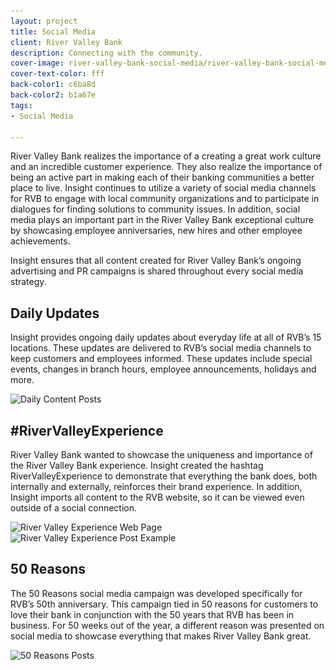 ```yaml
---
layout: project
title: Social Media
client: River Valley Bank
description: Connecting with the community.
cover-image: river-valley-bank-social-media/river-valley-bank-social-media-cover
cover-text-color: fff
back-color1: c6ba8d
back-color2: b1a67e
tags:
- Social Media

---
```

River Valley Bank realizes the importance of a creating a great work culture and an incredible customer experience. They also realize the importance of being an active part in making each of their banking communities a better place to live.  Insight continues to utilize a variety of social media channels for RVB to engage with local community organizations and to participate in dialogues for finding solutions to community issues. In addition, social media plays an important part in the River Valley Bank exceptional culture by showcasing employee anniversaries, new hires and other employee achievements.

Insight ensures that all content created for River Valley Bank’s ongoing advertising and PR campaigns is shared throughout every social media strategy.

## Daily Updates

Insight provides ongoing daily updates about everyday life at all of RVB’s 15 locations. These updates are delivered to RVB’s social media channels to keep customers and employees informed. These updates include special events, changes in branch hours, employee announcements, holidays and more.

<div>
<img data-aos="fade-up" src="/img/projects/river-valley-bank-social-media/river-valley-bank-social-media-daily-content.jpg"
alt="Daily Content Posts"
srcset="
/img/projects/river-valley-bank-social-media/river-valley-bank-social-media-daily-content-2400.jpg 2400w,
/img/projects/river-valley-bank-social-media/river-valley-bank-social-media-daily-content-1800.jpg 1800w,
/img/projects/river-valley-bank-social-media/river-valley-bank-social-media-daily-content-1200.jpg 1200w,
/img/projects/river-valley-bank-social-media/river-valley-bank-social-media-daily-content-900.jpg 900w,
/img/projects/river-valley-bank-social-media/river-valley-bank-social-media-daily-content-600.jpg 600w,
/img/projects/river-valley-bank-social-media/river-valley-bank-social-media-daily-content-400.jpg 400w" />
</div>
<div class="spacer"></div>

## #RiverValleyExperience

River Valley Bank wanted to showcase the uniqueness and importance of the River Valley Bank experience.  Insight created the hashtag RiverValleyExperience to demonstrate that everything the bank does, both internally and externally, reinforces their brand experience. In addition, Insight imports all content to the RVB website, so it can be viewed even outside of a social connection.

<div>
<img data-aos="fade-up" src="/img/projects/river-valley-bank-social-media/river-valley-bank-social-media-experience-mockup.jpg"
alt="River Valley Experience Web Page"
srcset="
/img/projects/river-valley-bank-social-media/river-valley-bank-social-media-experience-mockup-2400.jpg 2400w,
/img/projects/river-valley-bank-social-media/river-valley-bank-social-media-experience-mockup-1800.jpg 1800w,
/img/projects/river-valley-bank-social-media/river-valley-bank-social-media-experience-mockup-1200.jpg 1200w,
/img/projects/river-valley-bank-social-media/river-valley-bank-social-media-experience-mockup-900.jpg 900w,
/img/projects/river-valley-bank-social-media/river-valley-bank-social-media-experience-mockup-600.jpg 600w,
/img/projects/river-valley-bank-social-media/river-valley-bank-social-media-experience-mockup-400.jpg 400w" />
</div>
<div>
<img data-aos="fade-up" src="/img/projects/river-valley-bank-social-media/river-valley-bank-social-media-experience-example.jpg"
alt="River Valley Experience Post Example"
srcset="
/img/projects/river-valley-bank-social-media/river-valley-bank-social-media-experience-example-2400.jpg 2400w,
/img/projects/river-valley-bank-social-media/river-valley-bank-social-media-experience-example-1800.jpg 1800w,
/img/projects/river-valley-bank-social-media/river-valley-bank-social-media-experience-example-1200.jpg 1200w,
/img/projects/river-valley-bank-social-media/river-valley-bank-social-media-experience-example-900.jpg 900w,
/img/projects/river-valley-bank-social-media/river-valley-bank-social-media-experience-example-600.jpg 600w,
/img/projects/river-valley-bank-social-media/river-valley-bank-social-media-experience-example-400.jpg 400w" />
</div>
<div class="spacer"></div>

## 50 Reasons

The 50 Reasons social media campaign was developed specifically for RVB’s 50th anniversary. This campaign tied in 50 reasons for customers to love their bank in conjunction with the 50 years that RVB has been in business. For 50 weeks out of the year, a different reason was presented on social media to showcase everything that makes River Valley Bank great. 

<div>
<img data-aos="fade-up" src="/img/projects/river-valley-bank-social-media/river-valley-bank-social-media-50-reasons.jpg"
alt="50 Reasons Posts"
srcset="
/img/projects/river-valley-bank-social-media/river-valley-bank-social-media-50-reasons-2400.jpg 2400w,
/img/projects/river-valley-bank-social-media/river-valley-bank-social-media-50-reasons-1800.jpg 1800w,
/img/projects/river-valley-bank-social-media/river-valley-bank-social-media-50-reasons-1200.jpg 1200w,
/img/projects/river-valley-bank-social-media/river-valley-bank-social-media-50-reasons-900.jpg 900w,
/img/projects/river-valley-bank-social-media/river-valley-bank-social-media-50-reasons-600.jpg 600w,
/img/projects/river-valley-bank-social-media/river-valley-bank-social-media-50-reasons-400.jpg 400w" />
</div>
